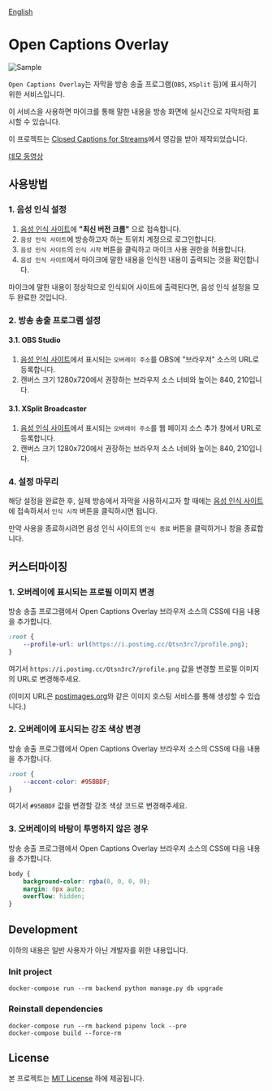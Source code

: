 [English](README_ENG.md)

# Open Captions Overlay

![Sample](./sample.gif)

`Open Captions Overlay`는 자막을 방송 송출 프로그램(`OBS`, `XSplit` 등)에 표시하기 위한 서비스입니다.

이 서비스을 사용하면 마이크를 통해 말한 내용을 방송 화면에 실시간으로 자막처럼 표시할 수 있습니다.

이 프로젝트는 [Closed Captions for Streams](https://www.twitch.tv/ext/xxwoffr2lnpxrgpq228mawvdgxetip)에서 영감을 받아 제작되었습니다.

[데모 동영상](https://youtu.be/CAIVO6aMgs4)

## 사용방법

### 1. 음성 인식 설정

1. [음성 인식 사이트](https://oc-overlay.update.sh/recognition)에 __"최신 버전 크롬"__ 으로 접속합니다.
2. `음성 인식 사이트`에 방송하고자 하는 트위치 계정으로 로그인합니다.
3. `음성 인식 사이트`의 `인식 시작` 버튼을 클릭하고 마이크 사용 권한을 허용합니다.
4. `음성 인식 사이트`에서 마이크에 말한 내용을 인식한 내용이 출력되는 것을 확인합니다.

마이크에 말한 내용이 정상적으로 인식되어 사이트에 출력된다면, 음성 인식 설정을 모두 완료한 것입니다.

### 2. 방송 송출 프로그램 설정

#### 3.1. OBS Studio

1. [음성 인식 사이트](https://oc-overlay.update.sh/recognition)에서 표시되는 `오버레이 주소`를 OBS에 "브라우저" 소스의 URL로 등록합니다.
2. 캔버스 크기 1280x720에서 권장하는 브라우저 소스 너비와 높이는 840, 210입니다.

#### 3.1. XSplit Broadcaster

1. [음성 인식 사이트](https://oc-overlay.update.sh/recognition)에서 표시되는 `오버레이 주소`를 웹 페이지 소스 추가 창에서 URL로 등록합니다.
2. 캔버스 크기 1280x720에서 권장하는 브라우저 소스 너비와 높이는 840, 210입니다.

### 4. 설정 마무리

해당 설정을 완료한 후, 실제 방송에서 자막을 사용하시고자 할 때에는 [음성 인식 사이트](https://oc-overlay.update.sh/recognition)에 접속하셔서 `인식 시작` 버튼을 클릭하시면 됩니다.

만약 사용을 종료하시려면 음성 인식 사이트의 `인식 종료` 버튼을 클릭하거나 창을 종료합니다.

## 커스터마이징

### 1. 오버레이에 표시되는 프로필 이미지 변경

방송 송출 프로그램에서 Open Captions Overlay 브라우저 소스의 CSS에 다음 내용을 추가합니다.

```css
:root {
    --profile-url: url(https://i.postimg.cc/Qtsn3rc7/profile.png);
}
```

여기서 `https://i.postimg.cc/Qtsn3rc7/profile.png` 값을 변경할 프로필 이미지의 URL로 변경해주세요.

(이미지 URL은 [postimages.org](https://postimages.org/)와 같은 이미지 호스팅 서비스를 통해 생성할 수 있습니다.)

### 2. 오버레이에 표시되는 강조 색상 변경

방송 송출 프로그램에서 Open Captions Overlay 브라우저 소스의 CSS에 다음 내용을 추가합니다.

```css
:root {
    --accent-color: #95BBDF;
}
```

여기서 `#95BBDF` 값을 변경할 강조 색상 코드로 변경해주세요.

### 3. 오버레이의 바탕이 투명하지 않은 경우

방송 송출 프로그램에서 Open Captions Overlay 브라우저 소스의 CSS에 다음 내용을 추가합니다.

```css
body {
    background-color: rgba(0, 0, 0, 0);
    margin: 0px auto;
    overflow: hidden;
}
```

## Development

이하의 내용은 일반 사용자가 아닌 개발자를 위한 내용입니다.

### Init project

```
docker-compose run --rm backend python manage.py db upgrade
```

### Reinstall dependencies

```
docker-compose run --rm backend pipenv lock --pre
docker-compose build --force-rm
```

## License

본 프로젝트는 [MIT License](./LICENSE) 하에 제공됩니다.
